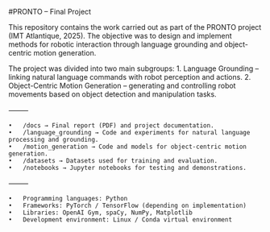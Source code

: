 #PRONTO – Final Project


This repository contains the work carried out as part of the PRONTO project (IMT Atlantique, 2025).
The objective was to design and implement methods for robotic interaction through language grounding and object-centric motion generation.

The project was divided into two main subgroups:
	1.	Language Grounding – linking natural language commands with robot perception and actions.
	2.	Object-Centric Motion Generation – generating and controlling robot movements based on object detection and manipulation tasks.

⸻

	•	/docs → Final report (PDF) and project documentation.
	•	/language_grounding → Code and experiments for natural language processing and grounding.
	•	/motion_generation → Code and models for object-centric motion generation.
	•	/datasets → Datasets used for training and evaluation.
	•	/notebooks → Jupyter notebooks for testing and demonstrations.

⸻

	•	Programming languages: Python
	•	Frameworks: PyTorch / TensorFlow (depending on implementation)
	•	Libraries: OpenAI Gym, spaCy, NumPy, Matplotlib
	•	Development environment: Linux / Conda virtual environment
